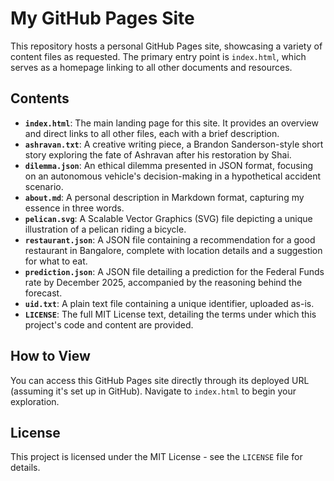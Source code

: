 # My GitHub Pages Site

This repository hosts a personal GitHub Pages site, showcasing a variety of content files as requested. The primary entry point is `index.html`, which serves as a homepage linking to all other documents and resources.

## Contents

*   **`index.html`**: The main landing page for this site. It provides an overview and direct links to all other files, each with a brief description.
*   **`ashravan.txt`**: A creative writing piece, a Brandon Sanderson-style short story exploring the fate of Ashravan after his restoration by Shai.
*   **`dilemma.json`**: An ethical dilemma presented in JSON format, focusing on an autonomous vehicle's decision-making in a hypothetical accident scenario.
*   **`about.md`**: A personal description in Markdown format, capturing my essence in three words.
*   **`pelican.svg`**: A Scalable Vector Graphics (SVG) file depicting a unique illustration of a pelican riding a bicycle.
*   **`restaurant.json`**: A JSON file containing a recommendation for a good restaurant in Bangalore, complete with location details and a suggestion for what to eat.
*   **`prediction.json`**: A JSON file detailing a prediction for the Federal Funds rate by December 2025, accompanied by the reasoning behind the forecast.
*   **`uid.txt`**: A plain text file containing a unique identifier, uploaded as-is.
*   **`LICENSE`**: The full MIT License text, detailing the terms under which this project's code and content are provided.

## How to View

You can access this GitHub Pages site directly through its deployed URL (assuming it's set up in GitHub). Navigate to `index.html` to begin your exploration.

## License

This project is licensed under the MIT License - see the `LICENSE` file for details.
